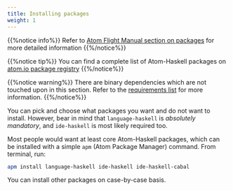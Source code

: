 ```yaml
---
title: Installing packages
weight: 1
---
```


{{%notice info%}}
Refer to [Atom Flight Manual section on packages](http://flight-manual.atom.io/using-atom/sections/atom-packages/) for more detailed information
{{%/notice%}}

{{%notice tip%}}
You can find a complete list of Atom-Haskell packages on [atom.io package registry](https://atom.io/users/atom-haskell/packages)
{{%/notice%}}

{{%notice warning%}}
There are binary dependencies which are not touched upon in this section. Refer to the [requirements list](/overview/requirements#binary-dependencies) for more information.
{{%/notice%}}

You can pick and choose what packages you want and do not want to install. However, bear in mind that `language-haskell` is *absolutely mandatory*, and `ide-haskell` is most likely required too.

Most people would want at least core Atom-Haskell packages, which can be installed with a simple `apm` (Atom Package Manager) command. From terminal, run:

```bash
apm install language-haskell ide-haskell ide-haskell-cabal
```

You can install other packages on case-by-case basis.
